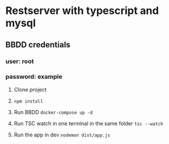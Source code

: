 # Restserver with typescript and mysql

## BBDD credentials
### user: root
### password: example

1. Clone project

2. ```npm install```

3. Run BBDD
```docker-compose up -d```

4. Run TSC watch in one terminal in the same folder
```tsc --watch```

5. Run the app in dev
```nodemon dist/app.js```
